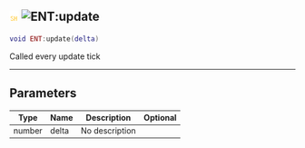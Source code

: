 ## ![shared](../../.gitbook/assets/shared.png) ![ENT](./readme/ent "mention"):update

```lua
void ENT:update(delta)
```

Called every update tick

------
## Parameters

| Type   | Name | Description | Optional |
| ------ | ---- | ----------- | -------: |
| number | delta | No description |  |

